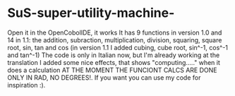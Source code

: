 # SuS-super-utility-machine-
Open it in the OpenCobolIDE, it works 
It has 9 functions in version 1.0 and 14 in 1.1: the addition, subraction, 
multiplication, division, squaring, square root, sin, tan and cos (in version 1.1 I added cubing, cube root, sin^-1, cos^-1 and tan^-1)
The code is only in Italian now, but I'm already working at the translation
I added some nice effects, that shows "computing....." when it does a calculation
AT THE MOMENT THE FUNCIONT CALCS ARE DONE ONLY IN RAD, NO DEGREES!.
If you want you can use my code for inspiration :).
